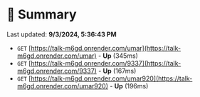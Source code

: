 # 📖 Summary
Last updated: **9/3/2024, 5:36:43 PM**

- `GET` [https://talk-m6gd.onrender.com/umar](https://talk-m6gd.onrender.com/umar) - **Up** (345ms)
- `GET` [https://talk-m6gd.onrender.com/9337](https://talk-m6gd.onrender.com/9337) - **Up** (167ms)
- `GET` [https://talk-m6gd.onrender.com/umar920](https://talk-m6gd.onrender.com/umar920) - **Up** (196ms)
